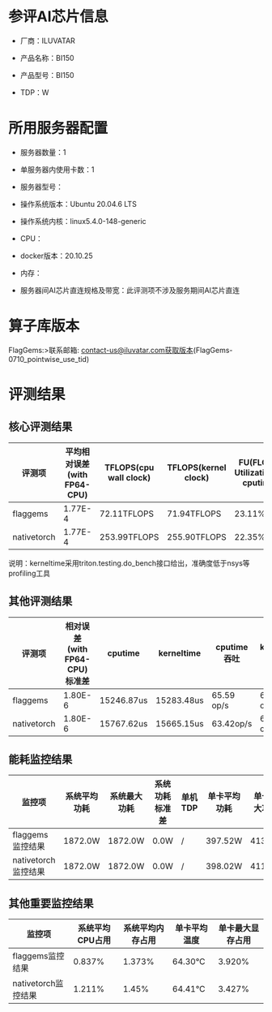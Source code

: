 # 参评AI芯片信息

* 厂商：ILUVATAR

* 产品名称：BI150
* 产品型号：BI150
* TDP：W

# 所用服务器配置

* 服务器数量：1


* 单服务器内使用卡数：1
* 服务器型号：
* 操作系统版本：Ubuntu 20.04.6 LTS
* 操作系统内核：linux5.4.0-148-generic
* CPU：
* docker版本：20.10.25
* 内存：
* 服务器间AI芯片直连规格及带宽：此评测项不涉及服务期间AI芯片直连

# 算子库版本
FlagGems:>联系邮箱: contact-us@iluvatar.com获取版本(FlagGems-0710_pointwise_use_tid)

# 评测结果

## 核心评测结果

| 评测项  | 平均相对误差(with FP64-CPU) | TFLOPS(cpu wall clock) | TFLOPS(kernel clock) | FU(FLOPS Utilization)-cputime | FU-kerneltime |
| ---- | -------------- | -------------- | ------------ | ------ | ----- |
| flaggems | 1.77E-4    | 72.11TFLOPS       | 71.94TFLOPS        | 23.11% | 23.06% |
| nativetorch | 1.77E-4    | 253.99TFLOPS       | 255.90TFLOPS      | 22.35%      | 22.5%    |

说明：kerneltime采用triton.testing.do\_bench接口给出，准确度低于nsys等profiling工具

## 其他评测结果

| 评测项  | 相对误差(with FP64-CPU)标准差 | cputime | kerneltime | cputime吞吐 | kerneltime吞吐 | 无预热时延 | 预热后时延 |
| ---- | -------------- | -------------- | ------------ | ------------ | -------------- | -------------- | ------------ |
| flaggems | 1.80E-6    | 15246.87us       | 15283.48us        | 65.59 op/s | 65.43 op/s | 35629182.34 us | 14001.78 us |
| nativetorch | 1.80E-6    | 15767.62us       | 15665.15us        | 63.42op/s | 63.84 op/s | 12103.56 us | 13952.89 us |

## 能耗监控结果

| 监控项  | 系统平均功耗  | 系统最大功耗  | 系统功耗标准差 | 单机TDP | 单卡平均功耗 | 单卡最大功耗 | 单卡功耗标准差 | 单卡TDP |
| ---- | ------- | ------- | ------- | ----- | ------------ | ------------ | ------------- | ----- |
| flaggems监控结果 | 1872.0W | 1872.0W | 0.0W    | /     | 397.52W       | 413.0W       | 8.25W        | 400W  |
| nativetorch监控结果 | 1872.0W | 1872.0W | 0.0W    | /     | 398.02W       | 411.0W       | 3.3W        | 400W  |

## 其他重要监控结果

| 监控项  | 系统平均CPU占用 | 系统平均内存占用 | 单卡平均温度 | 单卡最大显存占用 |
| ---- | --------- | -------- | ------------ | -------------- |
| flaggems监控结果 | 0.837%    | 1.373%   | 64.30°C      | 3.920%        |
| nativetorch监控结果 | 1.211%    | 1.45%   | 64.41°C      | 3.427%        |
